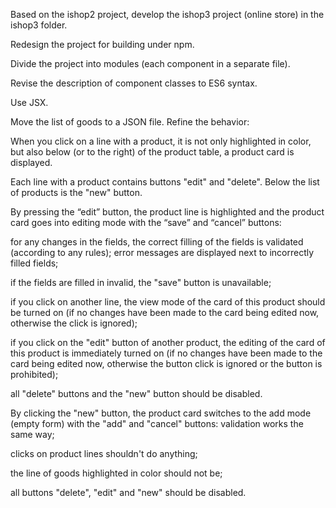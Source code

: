 Based on the ishop2 project, develop the ishop3 project (online store) in the ishop3 folder.

Redesign the project for building under npm.

Divide the project into modules (each component in a separate file).

Revise the description of component classes to ES6 syntax.

Use JSX.


Move the list of goods to a JSON file.
Refine the behavior:

When you click on a line with a product, it is not only highlighted in color, but also below (or to the right) of the product table, a product card is displayed.

Each line with a product contains buttons "edit" and "delete". Below the list of products is the "new" button.

By pressing the “edit” button, the product line is highlighted and the product card goes into editing mode with the “save” and “cancel” buttons:

for any changes in the fields, the correct filling of the fields is validated (according to any rules); error messages are displayed next to incorrectly filled fields;

if the fields are filled in invalid, the "save" button is unavailable;

if you click on another line, the view mode of the card of this product should be turned on (if no changes have been made to the card being edited now, otherwise the click is ignored);

if you click on the "edit" button of another product, the editing of the card of this product is immediately turned on (if no changes have been made to the card being edited now, otherwise the button click is ignored or the button is prohibited);

all "delete" buttons and the "new" button should be disabled.

By clicking the "new" button, the product card switches to the add mode (empty form) with the "add" and "cancel" buttons:
validation works the same way;

clicks on product lines shouldn't do anything;

the line of goods highlighted in color should not be;

all buttons "delete", "edit" and "new" should be disabled.
